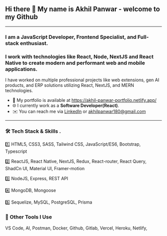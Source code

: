 ## Hi there 👋 My name is Akhil Panwar - welcome to my Github
---

### **I am a JavaScript Developer, Frontend Specialist, and Full-stack enthusiast**.
### I work with technologies like **React**, **Node**, **NextJS** and **React Native** to create modern and performant **web** and **mobile applications**.

I have worked on multiple professional projects like web extensions, gen AI products, and ERP solutions utilizing React, NextJS, and MERN technologies.
- :open_file_folder: My portfolio is available at https://akhil-panwar-portfolio.netlify.app/
- :globe_with_meridians: I currently work as a **Software Developer(React)**.
- :envelope: You can reach me via [LinkedIn](https://www.linkedin.com/in/akhil-panwar-/) or akhilpanwar180@gmail.com
---
### 🛠️ **Tech Stack & Skills** .
:one: HTML5, CSS3, SASS, Tailwind CSS, JavaScript/ES6, Bootstrap, Typescript

:two: ReactJS, React Native, NextJS, Redux, React-router, React Query, ShadCn UI, Material UI, Framer-motion

:three: NodeJS, Express, REST API

:four: MongoDB, Mongoose

:five: Sequelize, MySQL, PostgreSQL, Prisma
### 🧰 **Other Tools I Use**  
VS Code, AI, Postman, Docker, Github, Gitlab, Vercel, Heroku, Netlify, 






